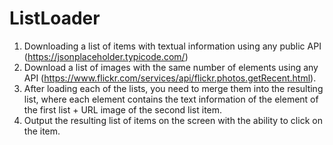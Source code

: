 # ListLoader
1. Downloading a list of items with textual information using any public API (https://jsonplaceholder.typicode.com/) 
2. Download a list of images with the same number of elements using any API (https://www.flickr.com/services/api/flickr.photos.getRecent.html). 
3. After loading each of the lists, you need to merge them into the resulting list, where each element contains the text information of the element of the first list + URL image of the second list item. 
4. Output the resulting list of items on the screen with the ability to click on the item.
